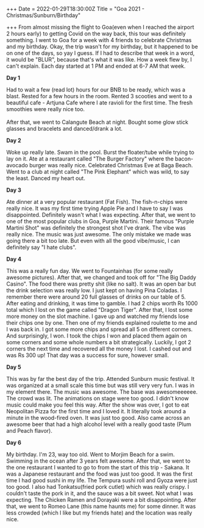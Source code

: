 +++
Date = 2022-01-29T18:30:00Z
Title = "Goa 2021 - Christmas/Sunburn/Birthday"

+++
From almost missing the flight to Goa(even when I reached the airport 2 hours early) to getting Covid on the way back, this tour was definitely something. I went to Goa for a week with 4 friends to celebrate Christmas and my birthday. Okay, the trip wasn't for my birthday, but it happened to be on one of the days, so yay I guess. If I had to describe that week in a word, it would be "BLUR", because that's what it was like. How a week flew by, I can't explain. Each day started at 1 PM and ended at 6-7 AM that week.

**Day 1**

Had to wait a few (read lot) hours for our BNB to be ready, which was a blast. Rested for a few hours in the room. Rented 3 scooties and went to a beautiful cafe - Artjuna Cafe where I ate ravioli for the first time. The fresh smoothies were really nice too.  
<insert image>  
After that, we went to Calangute Beach at night. Bought some glow stick glasses and bracelets and danced/drank a lot.  
<Insert image>

**Day 2**

Woke up really late. Swam in the pool. Burst the floater/tube while trying to lay on it. Ate at a restaurant called "The Burger Factory" where the bacon-avocado burger was really nice. Celebrated Christmas Eve at Baga Beach. Went to a club at night called "The Pink Elephant" which was wild, to say the least. Danced my heart out.  
<Insert image>

**Day 3**

Ate dinner at a very popular restaurant (Fat Fish). The fish-n-chips were really nice. It was my first time trying Apple Pie and I have to say I was disappointed. Definitely wasn't what I was expecting. After that, we went to one of the most popular clubs in Goa, Purple Martini. Their famous "Purple Martini Shot" was definitely the strongest shot I've drank. The vibe was really nice. The music was just awesome. The only mistake we made was going there a bit too late. But even with all the good vibe/music, I can definitely say "I hate clubs".

**Day 4**

This was a really fun day. We went to Fountainhas (for some really awesome pictures). After that, we changed and took off for "The Big Daddy Casino". The food there was pretty shit (like no salt). It was an open bar but the drink selection was really low. I just kept on having Pina Coladas. I remember there were around 20 full glasses of drinks on our table of 5. After eating and drinking, it was time to gamble. I had 2 chips worth Rs 1000 total which I lost on the game called "Dragon Tiger". After that, I lost some more money on the slot machine. I gave up and watched my friends lose their chips one by one. Then one of my friends explained roulette to me and I was back in. I got some more chips and spread all 5 on different corners. And surprisingly, I won. I took the chips I won and placed them again on some corners and some whole numbers a bit strategically. Luckily, I got 2 corners the next time and recovered all the money I lost. I cashed out and was Rs 300 up! That day was a success for sure, however small.

<Insert image>

**Day 5**

This was by far the best day of the trip. Attended Sunburn music festival. It was organized at a small scale this time but was still very very fun. I was in my element there. The music was awesome. The base was awesomeeeeee. The crowd was lit. The animations on stage were too good. I didn't know music could make you feel this way. After the show was over, I got to eat Neopolitan Pizza for the first time and I loved it. It literally took around a minute in the wood-fired oven. It was just too good. Also came across an awesome beer that had a high alcohol level with a really good taste (Plum and Peach flavor). 

**Day 6**

My birthday. I'm 23, way too old. Went to Morjim Beach for a swim. Swimming in the ocean after 3 years felt awesome. After that, we went to the one restaurant I wanted to go to from the start of this trip - Sakana. It was a Japanese restaurant and the food was just too good. It was the first time I had good sushi in my life. The Tempura sushi roll and Gyoza were just too good. I also had Tonkatsu(fried pork cutlet) which was really crispy. I couldn't taste the pork in it, and the sauce was a bit sweet. Not what I was expecting. The Chicken Ramen and Dorayaki were a bit disappointing. After that, we went to Romeo Lane (this name haunts me) for some dinner. It was less crowded (which I like but my friends hate) and the location was really nice. 
